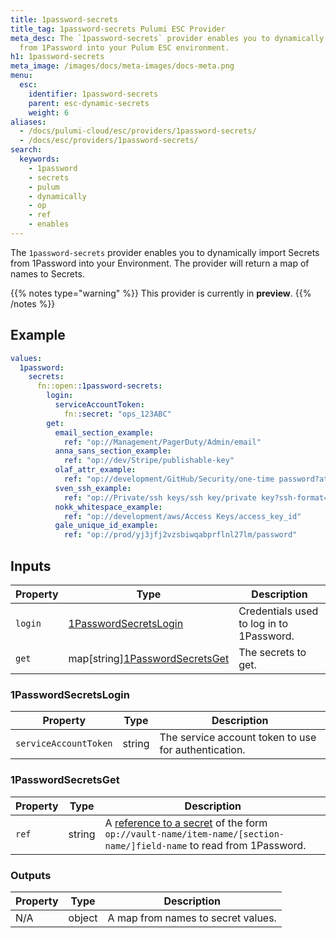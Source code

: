 ```yaml
---
title: 1password-secrets
title_tag: 1password-secrets Pulumi ESC Provider
meta_desc: The `1password-secrets` provider enables you to dynamically import Secrets
  from 1Password into your Pulum ESC environment.
h1: 1password-secrets
meta_image: /images/docs/meta-images/docs-meta.png
menu:
  esc:
    identifier: 1password-secrets
    parent: esc-dynamic-secrets
    weight: 6
aliases:
  - /docs/pulumi-cloud/esc/providers/1password-secrets/
  - /docs/esc/providers/1password-secrets/
search:
  keywords:
    - 1password
    - secrets
    - pulum
    - dynamically
    - op
    - ref
    - enables
---
```


The `1password-secrets` provider enables you to dynamically import Secrets from 1Password into your Environment. The provider will return a map of names to Secrets.

{{% notes type="warning" %}}
This provider is currently in **preview**.
{{% /notes %}}

## Example

```yaml
values:
  1password:
    secrets:
      fn::open::1password-secrets:
        login:
          serviceAccountToken:
            fn::secret: "ops_123ABC"
        get:
          email_section_example:
            ref: "op://Management/PagerDuty/Admin/email"
          anna_sans_section_example:
            ref: "op://dev/Stripe/publishable-key"
          olaf_attr_example:
            ref: "op://development/GitHub/Security/one-time password?attribute=otp"
          sven_ssh_example:
            ref: "op://Private/ssh keys/ssh key/private key?ssh-format=openssh"
          nokk_whitespace_example:
            ref: "op://development/aws/Access Keys/access_key_id"
          gale_unique_id_example:
            ref: "op://prod/yj3jfj2vzsbiwqabprflnl27lm/password"
```

## Inputs

| Property | Type                                                   | Description                               |
|----------|--------------------------------------------------------|-------------------------------------------|
| `login`  | [1PasswordSecretsLogin](#1passwordsecretslogin)        | Credentials used to log in to 1Password.  |
| `get`    | map[string][1PasswordSecretsGet](#1passwordsecretsget) | The secrets to get.                       |

### 1PasswordSecretsLogin

| Property              | Type   | Description                                                                   |
|-----------------------|--------|-------------------------------------------------------------------------------|
| `serviceAccountToken` | string | The service account token to use for authentication.                         |

### 1PasswordSecretsGet

| Property | Type   | Description                                  |
|----------|--------|----------------------------------------------|
| `ref`    | string | A [reference to a secret](https://developer.1password.com/docs/cli/secrets-reference-syntax) of the form `op://vault-name/item-name/[section-name/]field-name` to read from 1Password.  |

### Outputs

| Property | Type   | Description                        |
|----------|--------|------------------------------------|
| N/A      | object | A map from names to secret values. |
